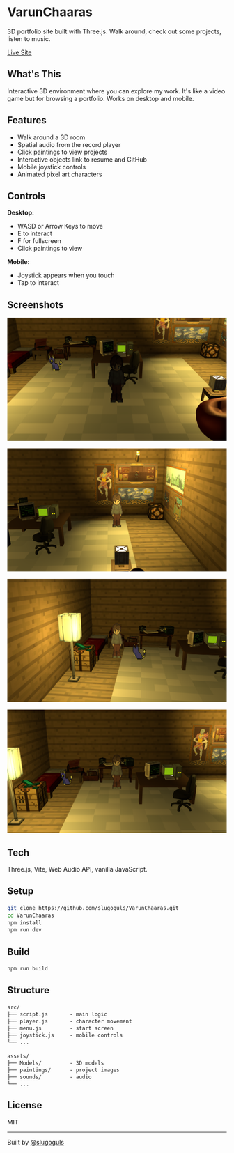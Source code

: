 # VarunChaaras

3D portfolio site built with Three.js. Walk around, check out some projects, listen to music.

[Live Site](https://varunchaaras.art)

## What's This

Interactive 3D environment where you can explore my work. It's like a video game but for browsing a portfolio. Works on desktop and mobile.

## Features

- Walk around a 3D room
- Spatial audio from the record player
- Click paintings to view projects
- Interactive objects link to resume and GitHub
- Mobile joystick controls
- Animated pixel art characters

## Controls

**Desktop:**
- WASD or Arrow Keys to move
- E to interact
- F for fullscreen
- Click paintings to view

**Mobile:**
- Joystick appears when you touch
- Tap to interact

## Screenshots

![Main Room](./assets/s1.png)

![Interactions](./assets/s2.png)

![Gallery](./assets/s3.png)

![Menu](./assets/s4.png)

## Tech

Three.js, Vite, Web Audio API, vanilla JavaScript.

## Setup

```bash
git clone https://github.com/slugoguls/VarunChaaras.git
cd VarunChaaras
npm install
npm run dev
```

## Build

```bash
npm run build
```

## Structure

```
src/
├── script.js       - main logic
├── player.js       - character movement
├── menu.js         - start screen
├── joystick.js     - mobile controls
└── ...

assets/
├── Models/         - 3D models
├── paintings/      - project images
├── sounds/         - audio
└── ...
```

## License

MIT

---

Built by [@slugoguls](https://github.com/slugoguls)

